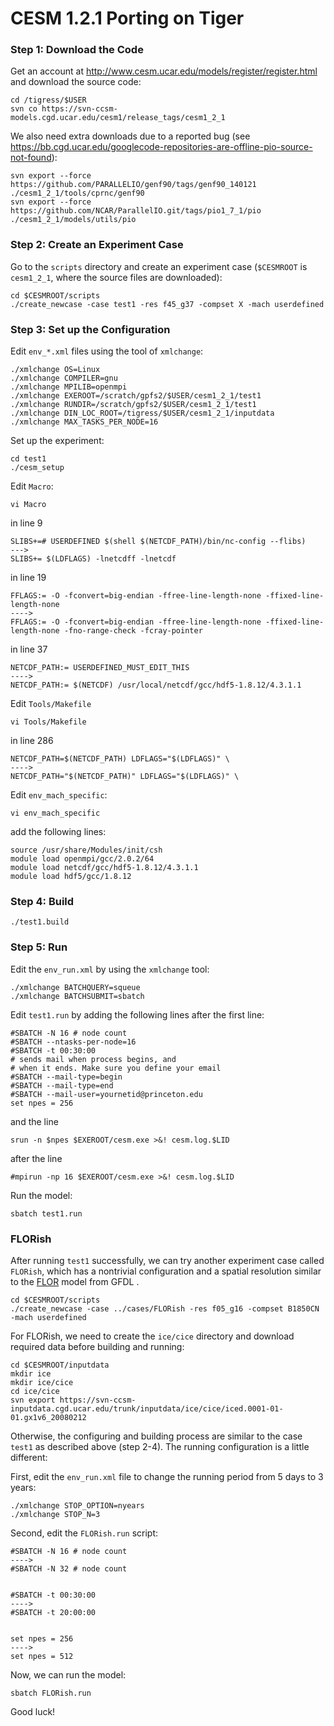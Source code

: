 # CESM 1.2.1 Porting on Tiger

### Step 1: Download the Code
Get an account at http://www.cesm.ucar.edu/models/register/register.html and download the source code:
	
	cd /tigress/$USER
	svn co https://svn-ccsm-models.cgd.ucar.edu/cesm1/release_tags/cesm1_2_1

We also need extra downloads due to a reported bug (see https://bb.cgd.ucar.edu/googlecode-repositories-are-offline-pio-source-not-found):

	svn export --force https://github.com/PARALLELIO/genf90/tags/genf90_140121 ./cesm1_2_1/tools/cprnc/genf90
	svn export --force https://github.com/NCAR/ParallelIO.git/tags/pio1_7_1/pio ./cesm1_2_1/models/utils/pio

### Step 2: Create an Experiment Case
Go to the `scripts` directory and create an experiment case (`$CESMROOT` is `cesm1_2_1`, where the source files are downloaded):

    cd $CESMROOT/scripts
    ./create_newcase -case test1 -res f45_g37 -compset X -mach userdefined

### Step 3: Set up the Configuration
    
Edit `env_*.xml` files using the tool of `xmlchange`:

    ./xmlchange OS=Linux
    ./xmlchange COMPILER=gnu
    ./xmlchange MPILIB=openmpi
    ./xmlchange EXEROOT=/scratch/gpfs2/$USER/cesm1_2_1/test1
    ./xmlchange RUNDIR=/scratch/gpfs2/$USER/cesm1_2_1/test1
    ./xmlchange DIN_LOC_ROOT=/tigress/$USER/cesm1_2_1/inputdata
    ./xmlchange MAX_TASKS_PER_NODE=16

Set up the experiment:
    
    cd test1
    ./cesm_setup

Edit `Macro`:
	
	vi Macro

in line 9

    SLIBS+=# USERDEFINED $(shell $(NETCDF_PATH)/bin/nc-config --flibs)
    --->
    SLIBS+= $(LDFLAGS) -lnetcdff -lnetcdf

in line 19
    
    FFLAGS:= -O -fconvert=big-endian -ffree-line-length-none -ffixed-line-length-none
    ---->    
    FFLAGS:= -O -fconvert=big-endian -ffree-line-length-none -ffixed-line-length-none -fno-range-check -fcray-pointer
    
in line 37
    
    NETCDF_PATH:= USERDEFINED_MUST_EDIT_THIS
    ---->
    NETCDF_PATH:= $(NETCDF) /usr/local/netcdf/gcc/hdf5-1.8.12/4.3.1.1
    
Edit `Tools/Makefile`
	
	vi Tools/Makefile

in line 286

    NETCDF_PATH=$(NETCDF_PATH) LDFLAGS="$(LDFLAGS)" \
    ---->    
    NETCDF_PATH="$(NETCDF_PATH)" LDFLAGS="$(LDFLAGS)" \

Edit `env_mach_specific`:
	
	vi env_mach_specific

add the following lines:
    
    source /usr/share/Modules/init/csh
    module load openmpi/gcc/2.0.2/64
    module load netcdf/gcc/hdf5-1.8.12/4.3.1.1
    module load hdf5/gcc/1.8.12

### Step 4: Build

    ./test1.build
	
### Step 5: Run
Edit the `env_run.xml` by using the `xmlchange` tool:
	
    ./xmlchange BATCHQUERY=squeue
    ./xmlchange BATCHSUBMIT=sbatch

Edit `test1.run` by adding the following lines after the first line:
	
	#SBATCH -N 16 # node count
	#SBATCH --ntasks-per-node=16
	#SBATCH -t 00:30:00
	# sends mail when process begins, and
	# when it ends. Make sure you define your email
	#SBATCH --mail-type=begin
	#SBATCH --mail-type=end
	#SBATCH --mail-user=yournetid@princeton.edu
	set npes = 256

and the line
	
	srun -n $npes $EXEROOT/cesm.exe >&! cesm.log.$LID

after the line

	#mpirun -np 16 $EXEROOT/cesm.exe >&! cesm.log.$LID

Run the model:
	
	sbatch test1.run
	
### FLORish
After running `test1` successfully, we can try another experiment case called `FLORish`, which has a nontrivial configuration and a spatial resolution similar to the [FLOR](https://www.gfdl.noaa.gov/cm2-5-and-flor/) model from GFDL .

	cd $CESMROOT/scripts
	./create_newcase -case ../cases/FLORish -res f05_g16 -compset B1850CN -mach userdefined

For FLORish, we need to create the `ice/cice` directory and download required data before building and running:
	
	cd $CESMROOT/inputdata
	mkdir ice
	mkdir ice/cice
	cd ice/cice
	svn export https://svn-ccsm-inputdata.cgd.ucar.edu/trunk/inputdata/ice/cice/iced.0001-01-01.gx1v6_20080212

Otherwise, the configuring and building process are similar to the case `test1` as described above (step 2-4). The running configuration is a little different:

First, edit the `env_run.xml` file to change the running period from 5 days to 3 years:
	
	./xmlchange STOP_OPTION=nyears
	./xmlchange STOP_N=3
 
Second, edit the `FLORish.run` script:
	
	#SBATCH -N 16 # node count
	---->
	#SBATCH -N 32 # node count
	
	
	#SBATCH -t 00:30:00
	---->
	#SBATCH -t 20:00:00
	
	
	set npes = 256
	---->
	set npes = 512
	
Now, we can run the model:
	
	sbatch FLORish.run
	
Good luck!